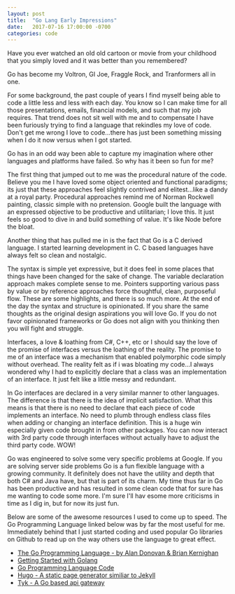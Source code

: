 ```yaml
---
layout: post
title:  "Go Lang Early Impressions"
date:   2017-07-16 17:00:00 -0700
categories: code
---
```

Have you ever watched an old old cartoon or movie from your childhood that you simply loved and it was better than you remembered?

Go has become my Voltron, GI Joe, Fraggle Rock, and Tranformers all in one. 

For some background, the past couple of years I find myself being able to code a little less and less with each day. You know so I can make time for all those presentations, emails, financial models, and such that my job requires. That trend does not sit well with me and to compensate I have been furiously trying to find a language that rekindles my love of code. Don't get me wrong I love to code...there has just been something missing when I do it now versus when I got started.

Go has in an odd way been able to capture my imagination where other languages and platforms have failed. So why has it been so fun for me?

The first thing that jumped out to me was the procedural nature of the code. Believe you me I have loved some object oriented and functional paradigms; its just that these approaches feel slightly contrived and elitest...like a dandy at a royal party. Procedural approaches remind me of Norman Rockwell painting, classic simple with no pretension. Google built the language with an expressed objective to be productive and utilitarian; I love this. It just feels so good to dive in and build something of value. It's like Node before the bloat.

Another thing that has pulled me in is the fact that Go is a C derived language. I started learning development in C. C based languages have always felt so clean and nostalgic. 

The syntax is simple yet expressive, but it does feel in some places that things have been changed for the sake of change. The variable declaration approach makes complete sense to me. Pointers supporting various pass by value or by reference approaches force thoughtful, clean, purposeful flow. These are some highlights, and there is so much more. At the end of the day the syntax and structure is opinionated. If you share the same thoughts as the original design aspirations you will love Go. If you do not favor opinionated frameworks or Go does not align with you thinking then you will fight and struggle.

Interfaces, a love & loathing from C#, C++, etc or I should say the love of the promise of interfaces versus the loathing of the reality. The promise to me of an interface was a mechanism that enabled polymorphic code simply without overhead. The reality felt as if i was bloating my code...I always wondered why I had to explicitly declare that a class was an implementation of an interface. It just felt like a little messy and redundant.

In Go interfaces are declared in a very similar manner to other languages. The difference is that there is the idea of implicit satisfaction. What this means is that there is no need to declare that each piece of code implements an interface. No need to plumb through endless class files when adding or changing an interface definition. This is a huge win especially given code brought in from other packages. You can now interact with 3rd party code through interfaces without actually have to adjust the third party code. WOW! 

Go was engineered to solve some very specific problems at Google. If you are solving server side problems Go is a fun flexible language with a growing community. It definitely does not have the utility and depth that both C# and Java have, but that is part of its charm. My time thus far in Go has been productive and has resulted in some clean code that for sure has me wanting to code some more. I'm sure I'll hav esome more criticisms in time as I dig in, but for now its just fun. 

Below are some of the awesome resources I used to come up to speed. The Go Programming Language linked below was by far the most useful for me. Immediately behind that I just started coding and used popular Go libraries on Github to read up on the way others use the language to great effect.

* [The Go Programming Language - by Alan Donovan & Brian Kernighan](https://www.amazon.com/Programming-Language-Addison-Wesley-Professional-Computing/dp/0134190440/)
* [Getting Started with Golang](https://golang.org/doc/install)
* [Go Programming Language Code](https://github.com/golang/go)
* [Hugo - A static page generator similiar to Jekyll](https://github.com/gohugoio/hugo)
* [Tyk - A Go based api gateway](https://github.com/TykTechnologies/tyk)

